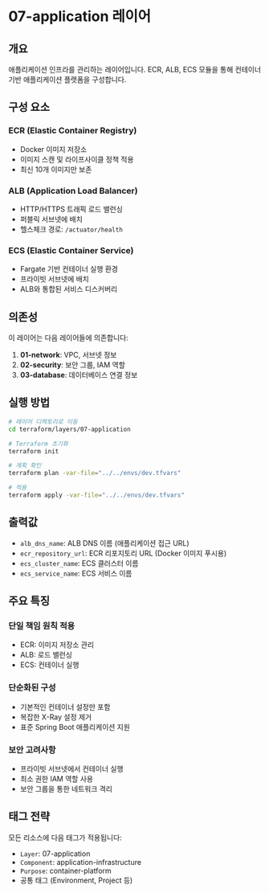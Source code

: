 # 07-application 레이어

## 개요

애플리케이션 인프라를 관리하는 레이어입니다. ECR, ALB, ECS 모듈을 통해 컨테이너 기반 애플리케이션 플랫폼을 구성합니다.

## 구성 요소

### ECR (Elastic Container Registry)
- Docker 이미지 저장소
- 이미지 스캔 및 라이프사이클 정책 적용
- 최신 10개 이미지만 보존

### ALB (Application Load Balancer)
- HTTP/HTTPS 트래픽 로드 밸런싱
- 퍼블릭 서브넷에 배치
- 헬스체크 경로: `/actuator/health`

### ECS (Elastic Container Service)
- Fargate 기반 컨테이너 실행 환경
- 프라이빗 서브넷에 배치
- ALB와 통합된 서비스 디스커버리

## 의존성

이 레이어는 다음 레이어들에 의존합니다:

1. **01-network**: VPC, 서브넷 정보
2. **02-security**: 보안 그룹, IAM 역할
3. **03-database**: 데이터베이스 연결 정보

## 실행 방법

```bash
# 레이어 디렉토리로 이동
cd terraform/layers/07-application

# Terraform 초기화
terraform init

# 계획 확인
terraform plan -var-file="../../envs/dev.tfvars"

# 적용
terraform apply -var-file="../../envs/dev.tfvars"
```

## 출력값

- `alb_dns_name`: ALB DNS 이름 (애플리케이션 접근 URL)
- `ecr_repository_url`: ECR 리포지토리 URL (Docker 이미지 푸시용)
- `ecs_cluster_name`: ECS 클러스터 이름
- `ecs_service_name`: ECS 서비스 이름

## 주요 특징

### 단일 책임 원칙 적용
- ECR: 이미지 저장소 관리
- ALB: 로드 밸런싱
- ECS: 컨테이너 실행

### 단순화된 구성
- 기본적인 컨테이너 설정만 포함
- 복잡한 X-Ray 설정 제거
- 표준 Spring Boot 애플리케이션 지원

### 보안 고려사항
- 프라이빗 서브넷에서 컨테이너 실행
- 최소 권한 IAM 역할 사용
- 보안 그룹을 통한 네트워크 격리

## 태그 전략

모든 리소스에 다음 태그가 적용됩니다:
- `Layer`: 07-application
- `Component`: application-infrastructure
- `Purpose`: container-platform
- 공통 태그 (Environment, Project 등)